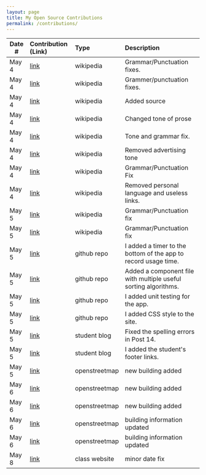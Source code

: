 ```yaml
---
layout: page
title: My Open Source Contributions
permalink: /contributions/
---
```


<!--
Type of the contribution should be "Wikipedia edit", "OpenStreet Map feature", "Documentation", "Course website", "Blog",
"Browser Add-on", etc.

The description should include a brief summary of what you did.

The link should bring us to a public page that shows your contribution. 

Replace the first row with your own contribution. 

-->





| Date #       | Contribution (Link)  | Type  | Description |
|---|:---|:---|:---|
| May 4   | [link](https://en.wikipedia.org/w/index.php?title=Avenues_Television&editingStatsId=d1iqrtjthv4r5g6do3i8p0h3tn17hj3p&editingStatsOversample=1&gesuggestededit=1)    | wikipedia            |  Grammar/Punctuation fixes.          |
| May 4   | [link](https://en.wikipedia.org/w/index.php?title=Maurice_Green_%28virologist%29&editingStatsId=sv60n23kaueqapitljidgbnv6986ki66&editingStatsOversample=1&gesuggestededit=1)      | wikipedia      |  Grammer/punctuation fixes.   |
| May 4   | [link](https://en.wikipedia.org/w/index.php?title=Semantic_spectrum&editingStatsId=4e5d5af7e60be7cd40bd&editingStatsOversample=1&gesuggestededit=1)      | wikipedia      |   Added source   |
| May 4   | [link](https://en.wikipedia.org/w/index.php?title=Gautam_R._Desiraju&editingStatsId=5mgjcrqgikmfj3k5g5i25gc4d4mbijeq&editingStatsOversample=1&gesuggestededit=1)      | wikipedia      | Changed tone of prose     |
| May 4   | [link](https://en.wikipedia.org/w/index.php?title=Iv%C3%A1n_Massagu%C3%A9&editingStatsId=pqveih47eu0p3cubqm1vct3b10tc8rdl&editingStatsOversample=1&gesuggestededit=1)      | wikipedia      | Tone and grammar fix.     |
| May 4   | [link](https://en.wikipedia.org/w/index.php?title=Alex_Perry&editingStatsId=beh8h0jpo09dn4i91rnvsa37ha6pt7r9&editingStatsOversample=1&gesuggestededit=1)      | wikipedia      | Removed advertising tone     |
| May 4   | [link](https://en.wikipedia.org/w/index.php?title=Udawalawe_Elephant_Transit_Home&editingStatsId=7ba85c362f506d119ee5&editingStatsOversample=1&gesuggestededit=1)      | wikipedia      |  Grammar/Punctuation Fix    |
| May 4   | [link](https://en.wikipedia.org/w/index.php?title=Lorenzo_the_cat&editingStatsId=88e7f3d6eceadab98802&editingStatsOversample=1&gesuggestededit=1)      | wikipedia      |  Removed personal language and useless links.    |
| May 5   | [link](https://en.wikipedia.org/w/index.php?title=Peter_Kaumba&editingStatsId=g8hpr645f2rblu04ghn2fb3jnpq711mk&editingStatsOversample=1&gesuggestededit=1)      | wikipedia      |  Grammar/Punctuation fix    |
| May 5   | [link](https://en.wikipedia.org/w/index.php?title=Ayo_Makun&editingStatsId=aln8cmlaqvbug580fld8kec1tbvvmfsh&editingStatsOversample=1&gesuggestededit=1)      | wikipedia      |  Grammar/Punctuation fix    |
| May 5   | [link](https://github.com/tanuj123-cyber/Expense-Tracker/pull/1)      | github repo    | I added a timer to the bottom of the app to record usage time.    |
| May 5   | [link](https://github.com/edrickhong/Cu_std/pull/6)      | github repo    |  Added a component file with multiple useful sorting algorithms.    |
| May 5   | [link](https://github.com/ossd-s24/weathermen/pull/4)      | github repo    |  I added unit testing for the app.    |
| May 5   | [link](https://github.com/software-students-fall2023/5-final-project-pusheen/pull/21)      | github repo    | I added CSS style to the site.     |
| May 5   | [link](https://github.com/ossd-s24/skylar-mo-weekly/pull/1)      | student blog   | Fixed the spelling errors in Post 14.     |
| May 5   | [link](https://ossd-s24.github.io/ahmed-o-324-weekly/pull/1)      | student blog   |  I added the student's footer links.    |
| May 5   | [link](https://www.openstreetmap.org/changeset/150948639#map=19/40.80973/-74.26025)      | openstreetmap  | new building added     |
| May 6   | [link](https://www.openstreetmap.org/changeset/150948587)      | openstreetmap  | new building added     |
| May 6   | [link](https://www.openstreetmap.org/changeset/150948533#map=19/40.80952/-74.26033)      | openstreetmap  | new building added     |
| May 6   | [link](https://www.openstreetmap.org/changeset/150948312)      | openstreetmap  | building information updated     |
| May 6   | [link](https://www.openstreetmap.org/changeset/150948190#map=19/40.69877/-73.93533)      | openstreetmap  | building information updated     |
| May 8   | [link](https://github.com/joannakl/ossd/pull/134)      | class website  | minor date fix     |



